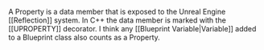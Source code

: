 A Property is a data member that is exposed to the Unreal Engine [[Reflection]] system.
In C++ the data member is marked with the [[UPROPERTY]] decorator.
I think any [[Blueprint Variable|Variable]] added to a Blueprint class also counts as a Property.
